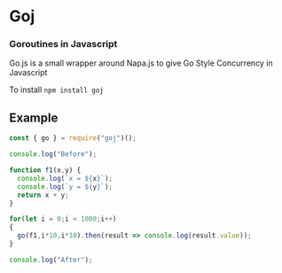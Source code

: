 # Goj
### Goroutines in Javascript

Go.js is a small wrapper around Napa.js to give Go Style Concurrency in Javascript

To install `npm install goj`

## Example
```javascript
const { go } = require("goj")();

console.log("Before");

function f1(x,y) {
  console.log(`x = ${x}`);
  console.log(`y = ${y}`);
  return x + y;
}

for(let i = 0;i < 1000;i++)
{
  go(f1,i*10,i*10).then(result => console.log(result.value));
}

console.log("After");
```
